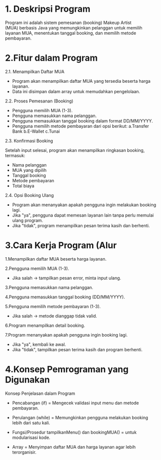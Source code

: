 # 1. Deskripsi Program
Program ini adalah sistem pemesanan (booking) Makeup Artist (MUA) berbasis Java yang memungkinkan pelanggan untuk memilih layanan MUA, menentukan tanggal booking, dan memilih metode pembayaran.
# 2.Fitur dalam Program
2.1. Menampilkan Daftar MUA
- Program akan menampilkan daftar MUA yang tersedia beserta harga layanan.
- Data ini disimpan dalam array untuk memudahkan pengelolaan.
  
2.2. Proses Pemesanan (Booking)
- Pengguna memilih MUA (1-3).
- Pengguna memasukkan nama pelanggan.
- Pengguna memasukkan tanggal booking dalam format DD/MM/YYYY.
- Pengguna memilih metode pembayaran dari opsi berikut:
  a.Transfer Bank
  b.E-Wallet
  c.Tunai
  
2.3. Konfirmasi Booking

Setelah input selesai, program akan menampilkan ringkasan booking, termasuk:
- Nama pelanggan
- MUA yang dipilih
- Tanggal booking
- Metode pembayaran
- Total biaya
  
2.4. Opsi Booking Ulang
- Program akan menanyakan apakah pengguna ingin melakukan booking lagi.
- Jika "ya", pengguna dapat memesan layanan lain tanpa perlu memulai ulang program.
- Jika "tidak", program menampilkan pesan terima kasih dan berhenti.

# 3.Cara Kerja Program (Alur

1.Menampilkan daftar MUA beserta harga layanan.

2.Pengguna memilih MUA (1-3).

- Jika salah → tampilkan pesan error, minta input ulang.

3.Pengguna memasukkan nama pelanggan.

4.Pengguna memasukkan tanggal booking (DD/MM/YYYY).

5.Pengguna memilih metode pembayaran (1-3).

- Jika salah → metode dianggap tidak valid.

6.Program menampilkan detail booking.

7.Program menanyakan apakah pengguna ingin booking lagi.

- Jika "ya", kembali ke awal.
- Jika "tidak", tampilkan pesan terima kasih dan program berhenti.

# 4.Konsep Pemrograman yang Digunakan

Konsep	Penjelasan dalam Program

- Pencabangan (if) = Mengecek validasi input menu dan metode pembayaran.

- Perulangan (while) = Memungkinkan pengguna melakukan booking lebih dari satu kali.

- Fungsi/Prosedur	tampilkanMenu() dan bookingMUA() = untuk modularisasi kode.

- Array	= Menyimpan daftar MUA dan harga layanan agar lebih terorganisir.

